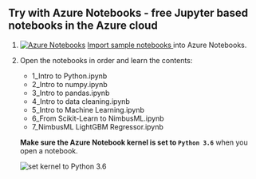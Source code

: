 ## Try with Azure Notebooks - free Jupyter based notebooks in the Azure cloud

1. [![Azure Notebooks](https://notebooks.azure.com/launch.png)](https://notebooks.azure.com/import/gh/evilches/Intro-to-Python-and-Machine-Learning/)
[Import sample notebooks ](https://notebooks.azure.com/import/gh/evilches/Intro-to-Python-and-Machine-Learning/) into Azure Notebooks.
1. Open the notebooks in order and learn the contents: 
    - 1_Intro to Python.ipynb
    - 2_Intro to numpy.ipynb
    - 3_Intro to pandas.ipynb
    - 4_Intro to data cleaning.ipynb
    - 5_Intro to Machine Learning.ipynb
    - 6_From Scikit-Learn to NimbusML.ipynb
    - 7_NimbusML LightGBM Regressor.ipynb
    
    **Make sure the Azure Notebook kernel is set to `Python 3.6`** when you open a notebook.  
    
    ![set kernel to Python 3.6](Part1/data/python36.png)